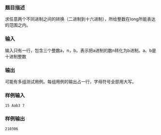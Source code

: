 ### 题目描述

求任意两个不同进制之间的转换（二进制到十六进制），所给整数在long所能表达的范围之内。

### 输入

输入只有一行，包含三个整数a，n，b。表示把a进制的数n转化为b进制。a、b是十进制整数

### 输出

可能有多组测试用例。每组用例的输出占一行，字母符号全部用大写。

### 样例输入

```
15 Aab3 7
```

### 样例输出

```
210306
```